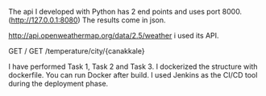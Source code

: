The api I developed with Python has 2 end points and uses port 8000. (http://127.0.0.1:8080) The results come in json.

http://api.openweathermap.org/data/2.5/weather i used its API.

GET /
GET /temperature/city/{canakkale}

I have performed Task 1, Task 2 and Task 3. I dockerized the structure with dockerfile. You can run Docker after build.
I used Jenkins as the CI/CD tool during the deployment phase.
